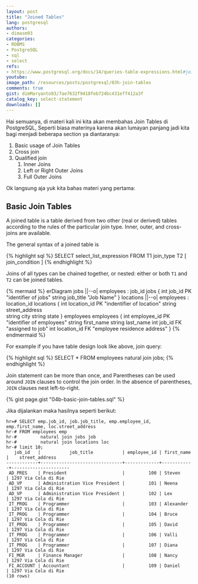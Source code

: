 ```yaml
---
layout: post
title: "Joined Tables"
lang: postgresql
authors:
- dimasm93
categories:
- RDBMS
- PostgreSQL
- sql
- select
refs: 
- https://www.postgresql.org/docs/14/queries-table-expressions.html#joined_tables
youtube: 
image_path: /resources/posts/postgresql/03h-join-tables
comments: true
gist: dimMaryanto93/7ae7632f9418feb724bc431eff412a3f
catalog_key: select-statement
downloads: []
---
```


Hai semuanya, di materi kali ini kita akan membahas Join Tables di PostgreSQL, Seperti biasa materinya karena akan lumayan panjang jadi kita bagi menjadi beberapa section ya diantaranya:

1. Basic usage of Join Tables
2. Cross join
3. Qualified join
    1. Inner Joins
    2. Left or Right Outer Joins
    3. Full Outer Joins

Ok langsung aja yuk kita bahas materi yang pertama:

<!--more-->

## Basic Join Tables

A joined table is a table derived from two other (real or derived) tables according to the rules of the particular join type. Inner, outer, and cross-joins are available.

The general syntax of a joined table is

{% highlight sql %}
SELECT select_list_expression
FROM T1 join_type T2 [ join_condition ]
{% endhighlight %}

Joins of all types can be chained together, or nested: either or both `T1` and `T2` can be joined tables. 

{% mermaid %}
erDiagram
    jobs ||--o| employees : job_id
    jobs {
        int     job_id          PK  "identifier of jobs"
        string  job_title           "Job Name"
    }
    locations ||--o| employees : location_id
    locations {
        int     location_id     PK  "indentifier of location"
        string  street_address  
        string  city
        string  state
    }
    employees
    employees {
        int         employee_id     PK "identifier of employees"
        string      first_name
        string      last_name
        int         job_id          FK "assigned to job"
        int         location_id     FK "employee residence address"
    }
{% endmermaid %}

For example if you have table design look like above, join query:

{% highlight sql %}
SELECT * 
FROM employees natural join jobs;
{% endhighlight %}

Join statement can be more than once, and Parentheses can be used around `JOIN` clauses to control the join order. In the absence of parentheses, `JOIN` clauses nest left-to-right.

{% gist page.gist "04b-basic-join-tables.sql" %}

Jika dijalankan maka hasilnya seperti berikut:

```postgresql-console
hr=# SELECT emp.job_id, job.job_title, emp.employee_id, emp.first_name, loc.street_address
hr-# FROM employees emp
hr-#         natural join jobs job
hr-#         natural join locations loc
hr-# limit 10;
   job_id   |           job_title           | employee_id | first_name |    street_address
------------+-------------------------------+-------------+------------+----------------------
 AD_PRES    | President                     |         100 | Steven     | 1297 Via Cola di Rie
 AD_VP      | Administration Vice President |         101 | Neena      | 1297 Via Cola di Rie
 AD_VP      | Administration Vice President |         102 | Lex        | 1297 Via Cola di Rie
 IT_PROG    | Programmer                    |         103 | Alexander  | 1297 Via Cola di Rie
 IT_PROG    | Programmer                    |         104 | Bruce      | 1297 Via Cola di Rie
 IT_PROG    | Programmer                    |         105 | David      | 1297 Via Cola di Rie
 IT_PROG    | Programmer                    |         106 | Valli      | 1297 Via Cola di Rie
 IT_PROG    | Programmer                    |         107 | Diana      | 1297 Via Cola di Rie
 FI_MGR     | Finance Manager               |         108 | Nancy      | 1297 Via Cola di Rie
 FI_ACCOUNT | Accountant                    |         109 | Daniel     | 1297 Via Cola di Rie
(10 rows)
```